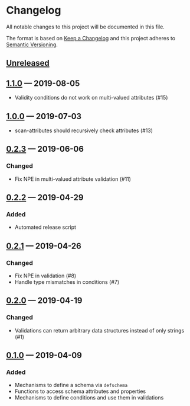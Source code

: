 # Changelog

All notable changes to this project will be documented in this file.

The format is based on [Keep a Changelog](http://keepachangelog.com)
and this project adheres to [Semantic Versioning](http://semver.org/spec/v2.0.0.html).


## [Unreleased]

## [1.1.0] — 2019-08-05
- Validity conditions do not work on multi-valued attributes (#15)

## [1.0.0] — 2019-07-03
- scan-attributes should recursively check attributes (#13)

## [0.2.3] — 2019-06-06
### Changed
- Fix NPE in multi-valued attribute validation (#11)

## [0.2.2] — 2019-04-29
### Added
- Automated release script

## [0.2.1] — 2019-04-26
### Changed
- Fix NPE in validation (#8)
- Handle type mismatches in conditions (#7)

## [0.2.0] — 2019-04-19
### Changed
- Validations can return arbitrary data structures instead of only strings (#1)

## [0.1.0] — 2019-04-09
### Added
- Mechanisms to define a schema via `defschema`
- Functions to access schema attributes and properties
- Mechanisms to define conditions and use them in validations


[0.1.0]: https://github.com/rkaippully/clj-annotations/compare/0.0.0...0.1.0
[0.2.0]: https://github.com/rkaippully/clj-annotations/compare/0.1.0...0.2.0
[0.2.1]: https://github.com/rkaippully/clj-annotations/compare/0.2.0...0.2.1
[0.2.2]: https://github.com/rkaippully/clj-annotations/compare/0.2.1...0.2.2
[0.2.3]: https://github.com/rkaippully/clj-annotations/compare/0.2.2...0.2.3
[1.0.0]: https://github.com/rkaippully/clj-annotations/compare/0.2.3...1.0.0
[1.1.0]: https://github.com/rkaippully/clj-annotations/compare/1.0.0...1.1.0
[Unreleased]: https://github.com/rkaippully/clj-annotations/compare/1.1.0...HEAD

